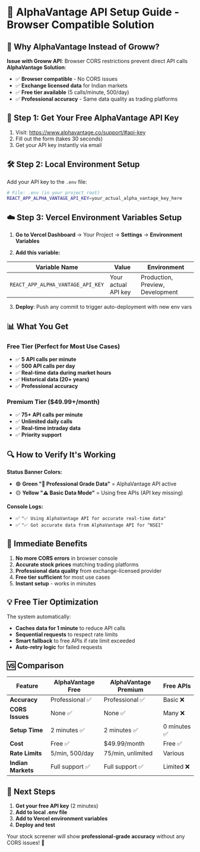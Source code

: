 # 🚀 AlphaVantage API Setup Guide - Browser Compatible Solution

## 🎯 Why AlphaVantage Instead of Groww?

**Issue with Groww API**: Browser CORS restrictions prevent direct API calls
**AlphaVantage Solution**: 
- ✅ **Browser compatible** - No CORS issues
- ✅ **Exchange licensed data** for Indian markets
- ✅ **Free tier available** (5 calls/minute, 500/day)
- ✅ **Professional accuracy** - Same data quality as trading platforms

## 🔑 Step 1: Get Your Free AlphaVantage API Key

1. Visit: https://www.alphavantage.co/support/#api-key
2. Fill out the form (takes 30 seconds)
3. Get your API key instantly via email

## 🛠️ Step 2: Local Environment Setup

Add your API key to the `.env` file:

```bash
# File: .env (in your project root)
REACT_APP_ALPHA_VANTAGE_API_KEY=your_actual_alpha_vantage_key_here
```

## ☁️ Step 3: Vercel Environment Variables Setup

1. **Go to Vercel Dashboard** → Your Project → **Settings** → **Environment Variables**

2. **Add this variable:**

| Variable Name | Value | Environment |
|---------------|-------|-------------|
| `REACT_APP_ALPHA_VANTAGE_API_KEY` | Your actual API key | Production, Preview, Development |

3. **Deploy**: Push any commit to trigger auto-deployment with new env vars

## 📊 What You Get

### **Free Tier** (Perfect for Most Use Cases)
- ✅ **5 API calls per minute**
- ✅ **500 API calls per day**
- ✅ **Real-time data during market hours**
- ✅ **Historical data (20+ years)**
- ✅ **Professional accuracy**

### **Premium Tier** ($49.99+/month)
- ✅ **75+ API calls per minute**
- ✅ **Unlimited daily calls**
- ✅ **Real-time intraday data**
- ✅ **Priority support**

## 🔍 How to Verify It's Working

**Status Banner Colors:**
- 🟢 **Green "🚀 Professional Grade Data"** = AlphaVantage API active
- 🟡 **Yellow "⚠️ Basic Data Mode"** = Using free APIs (API key missing)

**Console Logs:**
- ✅ `"✅ Using AlphaVantage API for accurate real-time data"`
- ✅ `"✅ Got accurate data from AlphaVantage API for ^NSEI"`

## 🚀 Immediate Benefits

1. **No more CORS errors** in browser console
2. **Accurate stock prices** matching trading platforms
3. **Professional data quality** from exchange-licensed provider
4. **Free tier sufficient** for most use cases
5. **Instant setup** - works in minutes

## 💡 Free Tier Optimization

The system automatically:
- **Caches data for 1 minute** to reduce API calls
- **Sequential requests** to respect rate limits
- **Smart fallback** to free APIs if rate limit exceeded
- **Auto-retry logic** for failed requests

## 🆚 Comparison

| Feature | AlphaVantage Free | AlphaVantage Premium | Free APIs |
|---------|-------------------|---------------------|-----------|
| **Accuracy** | Professional ✅ | Professional ✅ | Basic ❌ |
| **CORS Issues** | None ✅ | None ✅ | Many ❌ |
| **Setup Time** | 2 minutes ✅ | 2 minutes ✅ | 0 minutes ✅ |
| **Cost** | Free ✅ | $49.99/month | Free ✅ |
| **Rate Limits** | 5/min, 500/day | 75/min, unlimited | Various |
| **Indian Markets** | Full support ✅ | Full support ✅ | Limited ❌ |

## 🔧 Next Steps

1. **Get your free API key** (2 minutes)
2. **Add to local .env file** 
3. **Add to Vercel environment variables**
4. **Deploy and test**

Your stock screener will show **professional-grade accuracy** without any CORS issues! 🎉